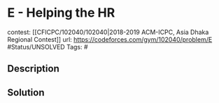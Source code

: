 # E - Helping the HR

contest: [[CFICPC/102040/102040|2018-2019 ACM-ICPC, Asia Dhaka Regional Contest]]
url: https://codeforces.com/gym/102040/problem/E
#Status/UNSOLVED
Tags: #

## Description

## Solution

